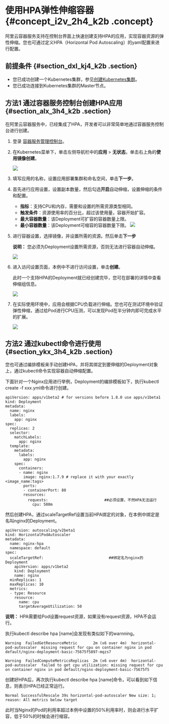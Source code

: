 # 使用HPA弹性伸缩容器 {#concept_i2v_2h4_k2b .concept}

阿里云容器服务支持在控制台界面上快速创建支持HPA的应用，实现容器资源的弹性伸缩。您也可通过定义HPA（Horizontal Pod Autoscaling）的yaml配置来进行配置。

## 前提条件 {#section_dxl_kj4_k2b .section}

-   您已成功创建一个Kubernetes集群，参见[创建Kubernetes集群](cn.zh-CN/用户指南/Kubernetes集群/集群管理/创建Kubernetes集群.md#)。
-   您已成功连接到Kubernetes集群的Master节点。

## 方法1 通过容器服务控制台创建HPA应用 {#section_alx_3h4_k2b .section}

在阿里云容器服务中，已经集成了HPA，开发者可以非常简单地通过容器服务控制台进行创建。

1.  登录 [容器服务管理控制台](https://cs.console.aliyun.com)。
2.  在Kubernetes菜单下，单击左侧导航栏中的**应用** \> **无状态**，单击右上角的**使用镜像创建**。

    ![](http://static-aliyun-doc.oss-cn-hangzhou.aliyuncs.com/assets/img/16700/156401818910577_zh-CN.png)

3.  填写应用的名称，设置应用部署集群和命名空间，单击**下一步**。
4.  首先进行应用设置，设置副本数量，然后勾选**开启**自动伸缩，设置伸缩的条件和配置。

    -   **指标**：支持CPU和内存，需要和设置的所需资源类型相同。
    -   **触发条件**：资源使用率的百分比，超过该使用量，容器开始扩容。
    -   **最大容器数量**：该Deployment可扩容的容器数量上限。
    -   **最小容器数量**：该Deployment可缩容的容器数量下限。
    ![](http://static-aliyun-doc.oss-cn-hangzhou.aliyuncs.com/assets/img/16700/156401818910578_zh-CN.png)

5.  进行容器设置，选择镜像，并设置所需的资源。然后单击**下一步** 

    **说明：** 您必须为Deployment设置所需资源，否则无法进行容器自动伸缩。

    ![](http://static-aliyun-doc.oss-cn-hangzhou.aliyuncs.com/assets/img/16700/156401818910579_zh-CN.png)

6.  进入访问设置页面，本例中不进行访问设置，单击**创建**。

    此时一个支持HPA的Deployment就已经创建完毕，您可在部署的详情中查看伸缩组信息。

    ![](http://static-aliyun-doc.oss-cn-hangzhou.aliyuncs.com/assets/img/16700/156401818910580_zh-CN.png)

7.  在实际使用环境中，应用会根据CPU负载进行伸缩。您也可在测试环境中验证弹性伸缩，通过给Pod进行CPU压测，可以发现Pod在半分钟内即可完成水平的扩展。

    ![](http://static-aliyun-doc.oss-cn-hangzhou.aliyuncs.com/assets/img/16700/156401819010581_zh-CN.png)


## 方法2 通过kubectl命令进行使用 {#section_ykx_3h4_k2b .section}

您也可通过编排模板来手动创建HPA，并将其绑定到要伸缩的Deployment对象上，通过kubectl命令实现容器自动伸缩配置。

下面针对一个Nginx应用进行举例，Deployment的编排模板如下，执行kubectl create -f xxx.yml命令进行创建。

```
apiVersion: apps/v1beta2 # for versions before 1.8.0 use apps/v1beta1
kind: Deployment
metadata:
  name: nginx
  labels:
    app: nginx
spec:
  replicas: 2
  selector:
    matchLabels:
      app: nginx  
  template:
    metadata:
      labels:
        app: nginx
    spec:
      containers:
      - name: nginx
        image: nginx:1.7.9 # replace it with your exactly <image_name:tags>
        ports:
        - containerPort: 80
        resources:
          requests:                         ##必须设置，不然HPA无法运行
            cpu: 500m
```

然后创建HPA，通过scaleTargetRef设置当前HPA绑定的对象，在本例中绑定是名叫nginx的Deployment。

```
apiVersion: autoscaling/v2beta1
kind: HorizontalPodAutoscaler
metadata:
  name: nginx-hpa
  namespace: default
spec:
  scaleTargetRef:                             ##绑定名为nginx的Deployment
    apiVersion: apps/v1beta2
    kind: Deployment
    name: nginx
  minReplicas: 1
  maxReplicas: 10
  metrics:
  - type: Resource
    resource:
      name: cpu
      targetAverageUtilization: 50
```

**说明：** HPA需要给Pod设置request资源，如果没有request资源，HPA不会运行。

执行kubectl describe hpa \[name\]会发现有类似如下的warnning。

```
Warning  FailedGetResourceMetric       2m (x6 over 4m)  horizontal-pod-autoscaler  missing request for cpu on container nginx in pod default/nginx-deployment-basic-75675f5897-mqzs7

Warning  FailedComputeMetricsReplicas  2m (x6 over 4m)  horizontal-pod-autoscaler  failed to get cpu utilization: missing request for cpu on container nginx in pod default/nginx-deployment-basic-75675f5
```

创建好HPA后，再次执行kubectl describe hpa \[name\]命令，可以看到如下信息，则表示HPA已经正常运行。

```
Normal SuccessfulRescale 39s horizontal-pod-autoscaler New size: 1; reason: All metrics below target
```

此时当Nginx的Pod的利用率超过本例中设置的50%利用率时，则会进行水平扩容，低于50%的时候会进行缩容。

